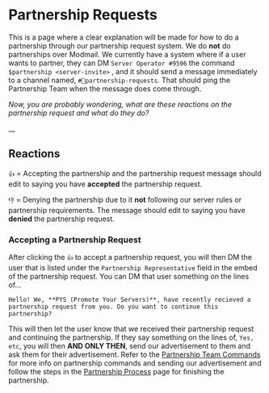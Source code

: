 # Partnership Requests

This is a page where a clear explanation will be made for how to do a partnership through our partnership request system. We do **not** do partnerships over Modmail. We currently have a system where if a user wants to partner, they can DM `Server Operator#9596` the command `$partnership <server-invite>` , and it should send a message immediately to a channel named, `#🤝partnership-requests`. That should ping the Partnership Team when the message does come through.   
  
_Now, you are probably wondering, what are these reactions on the partnership request and what do they do?_

\_\_

##                         Reactions

`👍` = Accepting the partnership and the partnership request message should edit to saying you have **accepted** the partnership request.  
  
`👎` = Denying the partnership due to it **not** following our server rules or partnership requirements. The message should edit to saying you have **denied** the partnership request.



###            Accepting a Partnership Request

After clicking the `👍` to accept a partnership request, you will then DM the user that is listed under the `Partnership Representative` field in the embed of the partnership request. You can DM that user something on the lines of...

```text
Hello! We, **PYS (Promote Your Servers)**, have recently recieved a partnership request from you. Do you want to continue this partnership?
```

This will then let the user know that we received their partnership request and continuing the partnership. If they say something on the lines of, `Yes, etc`, you will then **AND ONLY THEN**, send our advertisement to them and ask them for their advertisement. Refer to the [Partnership Team Commands](https://app.gitbook.com/@pys-partnership-guide/s/partnership-guide/~/drafts/-MTaz3d35ijbAufA21ds/partnership-guide/commands) for more info on partnership commands and sending our advertisement and follow the steps in the [Partnership Process](https://app.gitbook.com/@pys-partnership-guide/s/partnership-guide/~/drafts/-MTb09IgkUFb7SNzKc6u/partnership-guide/partnership-proccess) page for finishing the partnership.

 

## 

